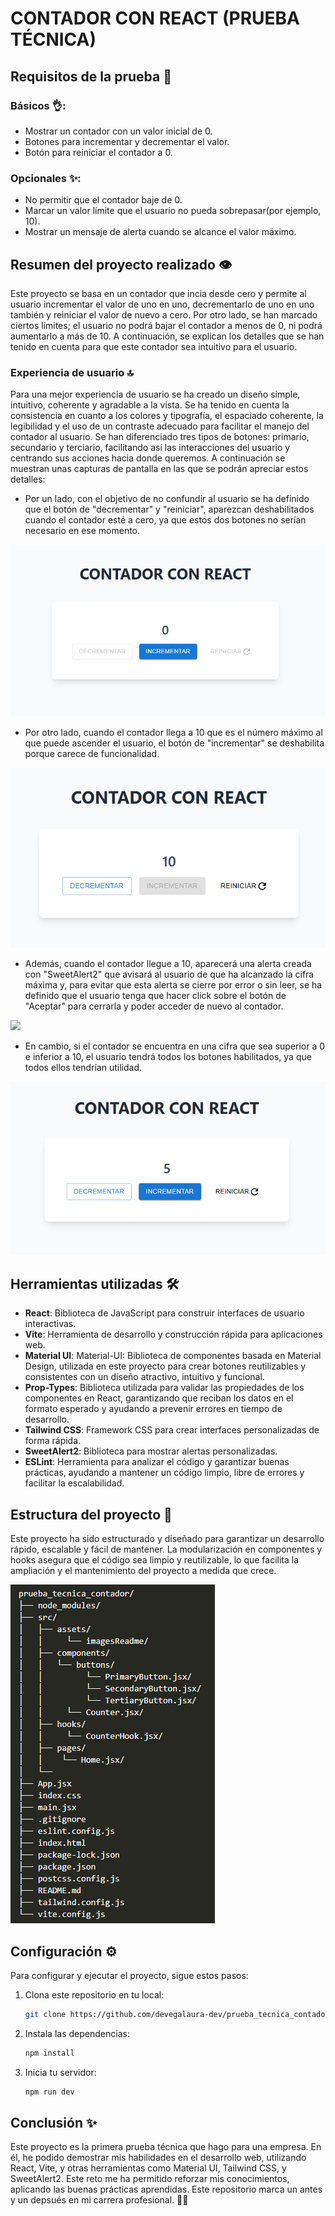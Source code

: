 # CONTADOR CON REACT (PRUEBA TÉCNICA)

## Requisitos de la prueba 📃

### Básicos 👌:

- Mostrar un contador con un valor inicial de 0.
- Botones para incrementar y decrementar el valor.
- Botón para reiniciar el contador a 0.

### Opcionales ✨:

- No permitir que el contador baje de 0.
- Marcar un valor límite que el usuario no pueda sobrepasar(por ejemplo, 10).
- Mostrar un mensaje de alerta cuando se alcance el valor máximo.

## Resumen del proyecto realizado 👁️

Este proyecto se basa en un contador que incia desde cero y permite al usuario incrementar el valor de uno en uno, decrementarlo de uno en uno también y reiniciar el valor de nuevo a cero. Por otro lado, se han marcado ciertos límites; el usuario no podrá bajar el contador a menos de 0, ni podrá aumentarlo a más de 10. A continuación, se explican los detalles que se han tenido en cuenta para que este contador sea intuitivo para el usuario. 

### Experiencia de usuario 🔝

Para una mejor experiencia de usuario se ha creado un diseño simple, intuitivo, coherente y agradable a la vista. Se ha tenido en cuenta la consistencia en cuanto a los colores y tipografía, el espaciado coherente, la legibilidad y el uso de un contraste adecuado para facilitar el manejo del contador al usuario. Se han diferenciado tres tipos de botones: primario, secundario y terciario, facilitando así las interacciones del usuario y centrando sus acciones hacia donde queremos. A continuación se muestran unas capturas de pantalla en las que se podrán apreciar estos detalles:

- Por un lado, con el objetivo de no confundir al usuario se ha definido que el botón de "decrementar" y "reiniciar", aparezcan deshabilitados cuando el contador esté a cero, ya que estos dos botones no serían necesario en ese momento.

![](./src/assets/imagesReadme/contador0.png)

- Por otro lado, cuando el contador llega a 10 que es el número máximo al que puede ascender el usuario, el botón de "incrementar" se deshabilita porque carece de funcionalidad. 

![](./src/assets/imagesReadme/contador10.png)

- Además, cuando el contador llegue a 10, aparecerá una alerta creada con "SweetAlert2" que avisará al usuario de que ha alcanzado la cifra máxima y, para evitar que esta alerta se cierre por error o sin leer, se ha definido que el usuario tenga que hacer click sobre el botón de "Aceptar" para cerrarla y poder acceder de nuevo al contador. 

![](./src/assets/imagesReadme/alerta_máximo_alcanzado.png)

- En cambio, si el contador se encuentra en una cifra que sea superior a 0 e inferior a 10, el usuario tendrá todos los botones habilitados, ya que todos ellos tendrían utilidad. 

![](./src/assets/imagesReadme/contador5.png)

## Herramientas utilizadas 🛠️

- **React**: Biblioteca de JavaScript para construir interfaces de usuario interactivas.
- **Vite**: Herramienta de desarrollo y construcción rápida para aplicaciones web.
- **Material UI**: Material-UI: Biblioteca de componentes basada en Material Design, utilizada en este proyecto para crear botones reutilizables y consistentes con un diseño atractivo, intuitivo y funcional.
- **Prop-Types**: Biblioteca utilizada para validar las propiedades de los componentes en React, garantizando que reciban los datos en el formato esperado y ayudando a prevenir errores en tiempo de desarrollo.
- **Tailwind CSS**: Framework CSS para crear interfaces personalizadas de forma rápida.
- **SweetAlert2**: Biblioteca para mostrar alertas personalizadas.
- **ESLint**: Herramienta para analizar el código y garantizar buenas prácticas, ayudando a mantener un código limpio, libre de errores y facilitar la escalabilidad.

## Estructura del proyecto 👣

Este proyecto ha sido estructurado y diseñado para garantizar un desarrollo rápido, escalable y fácil de mantener. La modularización en componentes y hooks asegura que el código sea limpio y reutilizable, lo que facilita la ampliación y el mantenimiento del proyecto a medida que crece.

![](./src/assets/imagesReadme/estructura_proyecto.png)           

## Configuración ⚙️

Para configurar y ejecutar el proyecto, sigue estos pasos:

1. Clona este repositorio en tu local:

   ```bash
   git clone https://github.com/devegalaura-dev/prueba_tecnica_contador_react

2. Instala las dependencias:

    ```bash	
    npm install

3. Inicia tu servidor:

    ```bash	
    npm run dev

## Conclusión ✨

Este proyecto es la primera prueba técnica que hago para una empresa. En él, he podido demostrar mis habilidades en el desarrollo web, utilizando React, Vite, y otras herramientas como Material UI, Tailwind CSS, y SweetAlert2. Este reto me ha permitido reforzar mis conocimientos, aplicando las buenas prácticas aprendidas. Este repositorio marca un antes y un depsués en mi carrera profesional. 🚀🚀
